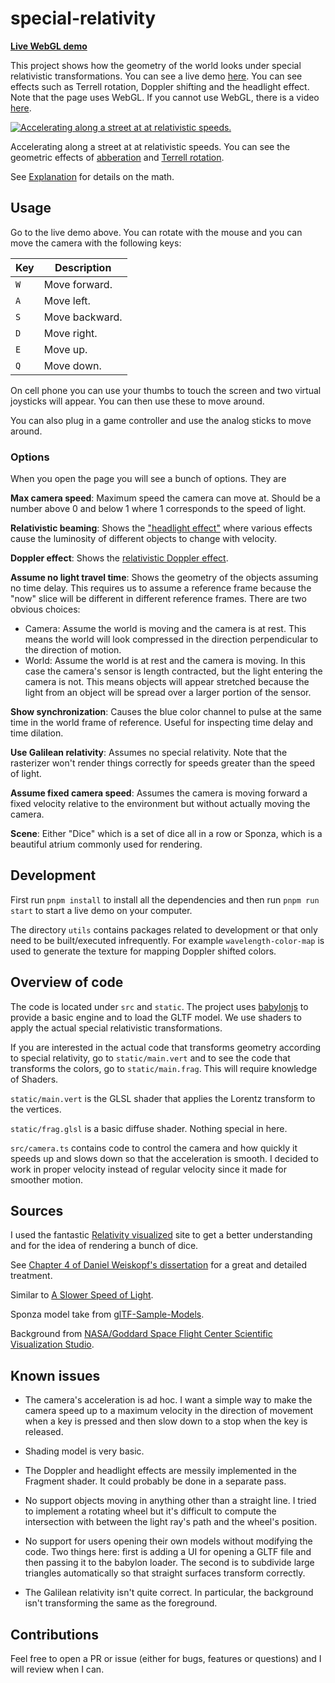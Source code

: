 # special-relativity

[**Live WebGL demo**](https://harrygifford.github.io/special-relativity/)

This project shows how the geometry of the world looks under
special relativistic transformations. You can see a live demo
[here](https://harrygifford.github.io/special-relativity/). You can see effects such as Terrell rotation, Doppler shifting and the headlight effect. Note that the
page uses WebGL. If you cannot use WebGL, there is a video
[here](https://youtu.be/109s5HbdWs0).

[![Accelerating along a street at at relativistic speeds.](./assets/close-to-the-speed-of-light.gif)](https://harrygifford.github.io/special-relativity/)

Accelerating along a street at at relativistic speeds. You can see the
geometric effects of [abberation](https://en.wikipedia.org/wiki/Relativistic_aberration) and [Terrell rotation](https://en.wikipedia.org/wiki/Terrell_rotation).

See [Explanation](/explanation.md) for details on the math.

## Usage

Go to the live demo above. You can rotate with the mouse and you can move the
camera with the following keys:

| Key | Description    |
| --- | -------------- |
| `W` | Move forward.  |
| `A` | Move left.     |
| `S` | Move backward. |
| `D` | Move right.    |
| `E` | Move up.       |
| `Q` | Move down.     |

On cell phone you can use your thumbs to touch the screen and two virtual
joysticks will appear. You can then use these to move around.

You can also plug in a game controller and use the analog sticks to
move around.

### Options

When you open the page you will see a bunch of options. They are

**Max camera speed**: Maximum speed the camera can move at. Should be a number above 0 and below 1 where 1 corresponds to the speed of light.

**Relativistic beaming**: Shows the ["headlight effect"](https://en.wikipedia.org/wiki/Relativistic_beaming) where various effects cause the luminosity of
different objects to change with velocity.

**Doppler effect**: Shows the [relativistic Doppler effect](https://en.wikipedia.org/wiki/Relativistic_Doppler_effect).

**Assume no light travel time**: Shows the geometry of the objects assuming no time delay. This requires us to assume a reference frame because the "now" slice will be different in different reference frames. There are two obvious choices:

- Camera: Assume the world is moving and the camera is at rest. This means the world will look
  compressed in the direction perpendicular to the direction of motion.
- World: Assume the world is at rest and the camera is moving. In this case the camera's sensor is length contracted, but the light entering the camera is not. This means objects will appear stretched because the light from an object will be spread over a larger portion of the sensor.

**Show synchronization**: Causes the blue color channel to pulse at the same
time in the world frame of reference. Useful for inspecting time delay
and time dilation.

**Use Galilean relativity**: Assumes no special relativity. Note that the rasterizer won't render things correctly for speeds greater than the speed of light.

**Assume fixed camera speed**: Assumes the camera is moving forward a fixed velocity relative to the environment but without actually moving the camera.

**Scene**: Either "Dice" which is a set of dice all in a row or Sponza, which is a beautiful atrium commonly used for rendering.

## Development

First run `pnpm install` to install all the dependencies and then run `pnpm run start` to start a live demo on your computer.

The directory `utils` contains packages related to development or that
only need to be built/executed infrequently. For example
`wavelength-color-map` is used to generate the texture for mapping
Doppler shifted colors.

## Overview of code

The code is located under `src` and `static`. The project uses [babylonjs](https://www.babylonjs.com/) to provide a basic engine and to load the GLTF model. We use shaders to apply the actual special relativistic transformations.

If you are interested in the actual code that transforms geometry according to special relativity, go to `static/main.vert` and to see the code that transforms the colors, go to `static/main.frag`. This will require knowledge of Shaders.

`static/main.vert` is the GLSL shader that applies the Lorentz transform
to the vertices.

`static/frag.glsl` is a basic diffuse shader. Nothing special in here.

`src/camera.ts` contains code to control the camera and how quickly it speeds
up and slows down so that the acceleration is smooth. I decided to work in
proper velocity instead of regular velocity since it made for smoother motion.

## Sources

I used the fantastic [Relativity visualized](https://www.spacetimetravel.org/tompkins/tompkins.html) site to get a better understanding and for the idea of rendering a bunch of dice.

See [Chapter 4 of Daniel Weiskopf's dissertation](https://publikationen.uni-tuebingen.de/xmlui/bitstream/handle/10900/48159/pdf/01dissertation.pdf) for a great and detailed treatment.

Similar to [A Slower Speed of Light](http://gamelab.mit.edu/games/a-slower-speed-of-light/).

Sponza model take from [glTF-Sample-Models](https://github.com/KhronosGroup/glTF-Sample-Models/tree/master/2.0/Sponza).

Background from [NASA/Goddard Space Flight Center Scientific Visualization Studio](
  https://svs.gsfc.nasa.gov/cgi-bin/details.cgi?aid=4851).

## Known issues

- The camera's acceleration is ad hoc. I want a simple way to make the camera
  speed up to a maximum velocity in the direction of movement when a key is
  pressed and then slow down to a stop when the key is released.

- Shading model is very basic.

- The Doppler and headlight effects are messily implemented in the Fragment
  shader. It could probably be done in a separate pass.

- No support objects moving in anything other than a straight line. I tried to implement a rotating
  wheel but it's difficult to compute the intersection with between the light
  ray's path and the wheel's position.

- No support for users opening their own models without modifying the code.
  Two things here: first is adding a UI for opening a GLTF file and then
  passing it to the babylon loader. The second is to subdivide large triangles
  automatically so that straight surfaces transform correctly.

- The Galilean relativity isn't quite correct. In particular, the background isn't transforming the same as the foreground.

## Contributions

Feel free to open a PR or issue (either for bugs, features or questions) and
I will review when I can.

